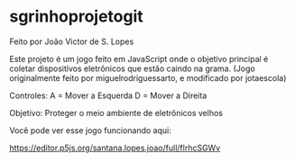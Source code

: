 # sgrinhoprojetogit
Feito por João Victor de S. Lopes

Este projeto é um jogo feito em JavaScript onde o objetivo principal é coletar dispositivos eletrônicos que estão caindo na grama. 
(Jogo originalmente feito por miguelrodriguessarto, e modificado por jotaescola)

Controles:
A = Mover a Esquerda
D = Mover a Direita

Objetivo:
Proteger o meio ambiente de eletrônicos velhos

Você pode ver esse jogo funcionando aqui:

https://editor.p5js.org/santana.lopes.joao/full/flrhcSGWv

